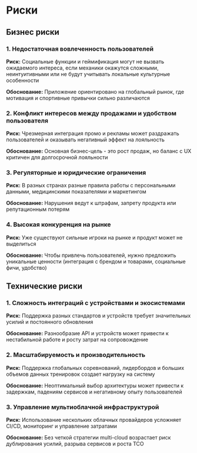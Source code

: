 # Риски

## Бизнес риски

### 1. Недостаточная вовлеченность пользователей

**Риск:** Социальные функции и геймификация могут не вызвать ожидаемого интереса, если механики окажутся сложными, неинтуитивными или не будут учитывать локальные культурные особенности

**Обоснование:** Приложение ориентировано на глобальный рынок, где мотивация и спортивные привычки сильно различаются


### 2. Конфликт интересов между продажами и удобством пользователя

**Риск:** Чрезмерная интеграция промо и рекламы может раздражать пользователей и оказывать негативный эффект на лояльность

**Обоснование:** Основная бизнес-цель - это рост продаж, но баланс с UX критичен для долгосрочной лояльности

### 3. Регуляторные и юридические ограничения

**Риск:** В разных странах разные правила работы с персональными данными, медицинскими показателями и маркетингом

**Обоснование:** Нарушения ведут к штрафам, запрету продукта или репутационным потерям

### 4. Высокая конкуренция на рынке

**Риск:** Уже существуют сильные игроки на рынке и продукт может не выделиться

**Обоснование:** Чтобы привлечь пользователей, нужно предложить уникальные ценности (интеграция с брендом и товарами, социальные фичи, удобство)



## Технические риски

### 1. Сложность интеграций с устройствами и экосистемами

**Риск:** Поддержка разных стандартов и устройств требует значительных усилий и постоянного обновления

**Обоснование:** Разнообразие API и устройств может привести к нестабильной работе и росту затрат на сопровождение

### 2. Масштабируемость и производительность

**Риск:** Поддержка глобальных соревнований, лидербордов и больших объемов данных тренировок создает нагрузку на систему

**Обоснование:** Неоптимальный выбор архитектуры может привести к задержкам, падениям сервисов и негативному опыту пользователей

### 3. Управление мультиоблачной инфраструктурой

**Риск:** Использование нескольких облачных провайдеров усложняет CI/CD, мониторинг и управление затратами

**Обоснование:** Без четкой стратегии multi-cloud возрастает риск дублирования усилий, разрыва сервисов и роста TCO
